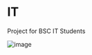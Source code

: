# IT
Project for BSC IT Students



![image](https://github.com/D3crypT0r/IT/assets/66831571/d1853623-f05c-4f10-b0ec-b3e4edee5d55)
